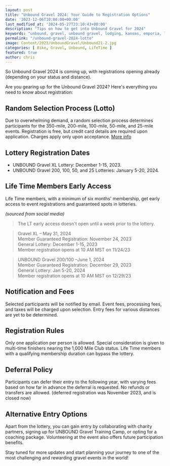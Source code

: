```yaml
---
layout: post
title: "Unbound Gravel 2024: Your Guide to Registration Options"
date: '2023-12-06T10:00:00+00:00'
last_modified_at: '2024-05-27T23:10:43+00:00'
description: "Tips on how to get into Unbound Gravel for 2024"
keywords: "unbound, gravel, unbound gravel, lodging, kansas, emporia, lotto, entry"
permalink: "/unbound-gravel-2024-lotto"
image: Content/2023/UnboundGravel/Unbound21-2.jpg
categories: [ Bike, Gravel, Unbound, LifeTime ]
featured: true
author: chris
---
```

So Unbound Gravel 2024 is coming up, with registrations opening already (depending on your status and distance). 

Are you gearing up for the Unbound Gravel 2024? Here's everything you need to know about registration:

## Random Selection Process (Lotto)
Due to overwhelming demand, a random selection process determines participants for the 350-mile, 200-mile, 100-mile, 50-mile, and 25-mile events. Registration is free, but credit card details are required upon application. Charges apply only upon acceptance. [More info](https://www.unboundgravel.com/)

## Lottery Registration Dates
- UNBOUND Gravel XL Lottery: December 1-15, 2023.  
- UNBOUND Gravel 200, 100, 50, and 25 Lotteries: January 5-20, 2024.  

## Life Time Members Early Access
Life Time members, with a minimum of six months' membership, get early access to event registrations and guaranteed spots in lotteries.

*(sourced from social media)*
> The LT early access doesn't open until a week prior to the lottery.  

> Gravel XL – May 31, 2024  
> Member Guaranteed Registration: November 24, 2023  
> General Lottery: December 1-15, 2023  
> Member registration opens at 10 AM MST on 11/24/23  

> UNBOUND Gravel 200/100 –June 1, 2024  
> Member Guaranteed Registration: December 29, 2023  
> General Lottery: Jan 5-20, 2024  
> Member registration opens at 10 AM MST on 12/29/23  

## Notification and Fees
Selected participants will be notified by email. Event fees, processing fees, and taxes will be charged upon selection. Entry fees for various distances are yet to be determined.

## Registration Rules
Only one application per person is allowed. Special consideration is given to multi-time finishers nearing the 1,000 Mile Club status. Life Time members with a qualifying membership duration can bypass the lottery.

## Deferral Policy
Participants can defer their entry to the following year, with varying fees based on how far in advance the deferral is requested. No refunds or transfers are allowed. (deferred registration was November 2023, and is closed now)

## Alternative Entry Options
Apart from the lottery, you can gain entry by collaborating with charity partners, signing up for UNBOUND Gravel Training Camp, or opting for a coaching package. Volunteering at the event also offers future participation benefits.

Stay tuned for more updates and start planning your journey to one of the most challenging and rewarding gravel events in the world!
